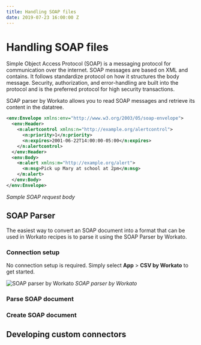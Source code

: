 ```yaml
---
title: Handling SOAP files
date: 2019-07-23 16:00:00 Z
---
```


# Handling SOAP files
Simple Object Access Protocol (SOAP) is a messaging protocol for communication over the internet. SOAP messages are based on XML and contains. It follows standardize protocol on how it structures the body message. Security, authorization, and error-handling are built into the protocol and is the preferred protocol for high security transactions.

SOAP parser by Workato allows you to read SOAP messages and retrieve its content in the datatree.

<!--
SOAP (eXtensible Markup Language) is a syntax for storing and transferring data. It is a common data format for APIs. SOAP data is stored in a systematic hierarchy of tags. While JSON format has being increasingly preferred over SOAP format, SOAP is still used widely and provides some advantages over the former.

SOAP data is mostly hidden from regular Workato users because we expose data as input fields and output datapills in the recipe. However, you may occassionally require raw SOAP data for your use case. Workato provides a few options for handling such instances. -->

```xml
<env:Envelope xmlns:env="http://www.w3.org/2003/05/soap-envelope">
  <env:Header>
    <n:alertcontrol xmlns:n="http://example.org/alertcontrol">
      <n:priority>1</n:priority>
      <n:expires>2001-06-22T14:00:00-05:00</n:expires>
    </n:alertcontrol>
  </env:Header>
  <env:Body>
    <m:alert xmlns:m="http://example.org/alert">
      <m:msg>Pick up Mary at school at 2pm</m:msg>
    </m:alert>
  </env:Body>
</env:Envelope>
```
*Sample SOAP request body*

## SOAP Parser
The easiest way to convert an SOAP document into a format that can be used in Workato recipes is to parse it using the SOAP Parser by Workato.

### Connection setup
No connection setup is required. Simply select **App** > **CSV by Workato** to get started.

![SOAP parser by Workato](/assets/images/features/csv-by-workato.png)
*SOAP parser by Workato*

### Parse SOAP document

### Create SOAP document

## Developing custom connectors
